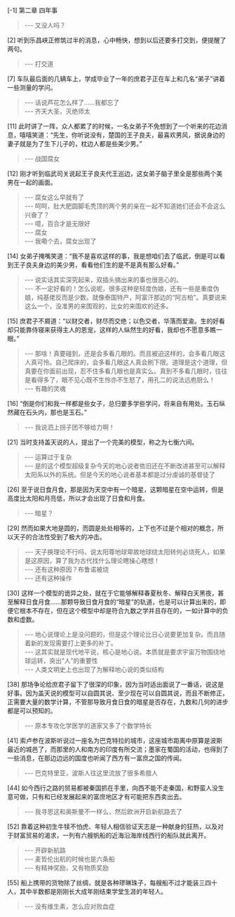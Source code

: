 
[-1] 第二章 四年事
>--- 又没人吗？<br>

[2] 听到乐昌峡正修筑过半的消息，心中畅快，想到以后还要多打交到，便提醒了两句。
>--- 打交道<br>

[7] 车队最后面的几辆车上，学成毕业了一年的庶君子正在车上和几名“弟子”讲着一些测量的学问。
>--- 话说芦花怎么样了……我都忘了<br>
>--- 齐天大圣，灭绝师太<br>

[11] 此时讲了一阵，众人都累了的时候，一名女弟子不免想到了一个听来的花边消息，嘻嘻笑道：“先生，你听说没有，楚国的王子良夫，最喜欢男风，据说身边的妻子就是为了生下儿子的，枕边人都是些美少男。”
>--- 战国腐女<br>

[12] 刚才听到临武司关说起王子良夫代王巡边，这女弟子脑子里全是那些两个美男在一起的画面。
>--- 腐女这么早就有了<br>
>--- 呵呵，肚大肥圆脚毛秃顶的两个男的亲在一起不知道她们还会不会这么兴奋了？<br>
>--- 噫，百合才是无限好<br>
>--- 腐女<br>
>--- 我嘞个去，腐女出现了<br>

[14] 女弟子掩嘴笑道：“我不是喜欢这样的事，我是想咱们去了临武，倒是可以看到王子良夫身边的美少男，看看他们生的是不是真有那么好看。”
>--- 说实话其实深究起来，双插头搞出来的事也很恶心的。<br>
>--- 不一定好看的！怎么说呢，很多这种是轻度伪娘，还有一些是重度伪娘，纯基佬反而是少数。就像泰国特产，阿富汗那边的“阿古柏”。真要说来这么一个，没准男的来围观的，比女的来围欢的还多。<br>

[15] 庶君子不屑道：“以财交者，财尽而交绝；以色交者，华落而爱渝。生的好看却只能靠侍寝来获得主人的恩宠，这样的人纵然生的好看，我却也不愿意多瞧一眼。”
>--- 那啥！真要碰到，还是会多看几眼的。而且被迫这样的，会多看几眼这人真可怜。自己爬床的，会多看几眼这人真会刷下限。道理是这个道理，但真要在你面前出现，忍不住多看几眼也是真实么。真到不多看几眼时，往往是看得多了，眼不见心既不生怜亦不生怒了，用孔二的说法远庖厨么！<br>
>--- 有趣的灵魂<br>

[16] “倒是你们和我一样都是些女子，总归要多学些学问，将来自有用处。玉石纵然藏在石头内，那也是玉石。”
>--- 我说泗上拐子团不够给力啊！<br>

[21] 当时支持盖天说的人，提出了一个完美的模型，称之为七衡六间。
>--- 运算过于复杂<br>
>--- 是的这个模型超级复杂今天的地心说者依旧还在不断改进甚至可以解释太阳系以外的系统。但是今天的地心说者基本都是过分虔诚的基督徒了<br>

[26] 至于说日食月食，那是因为天空中有一个暗星，这颗暗星在空中运转，但是高度比太阳和月亮低，所以才会出现了日食和月食。
>--- 暗星？<br>

[29] 然而如果大地是圆的，而圆是处处相等的，上下也不过是个相对的概念，所以天子的合法性受到了极大的冲击。
>--- 天子换理论不行吗，说太阳尊地球卑故地球绕太阳转何必烧死人，如果是这原因，算了我为古代找什么理论瞎操心瞎想！<br>
>--- 还有这种原因？布鲁诺被烧<br>
>--- 还有这种操作<br>

[30] 这样一个模型的诡异之处，就在于它能够解释春夏秋冬、解释白天黑夜，甚至解释日食月食……那颗导致日食月食的“暗星”的轨道，也是可以计算出来的，即便它根本不存在，但在这个模型中却是符合九数之学并且存在的，一如计算中的负数和虚数。
>--- 地心说理论上是没问题的，但是这个理论比日心说要更加复杂。而且随着新的发现需要打上更多的补丁。<br>
>--- 这其实就是现代地平说，核心是地心说。本质就是要求宇宙万物围绕地球运转，突出“人”的重要性<br>
>--- 人类文明史上也出现了为解释地心说的类似结构<br>

[38] 那场争论给庶君子留下了很深的印象，因为当时适出面说了一番话，说这是好事。因为盖天说的模型可以自圆其说、至少现在可以自圆其说，而且不断修正，正需要大量的数学计算，不管那导致月食日食的暗星是否存在，九数和几何的进步都是可以预知的。
>--- 原本专攻化学医学的道家又多了个数学特长<br>

[41] 索卢参在波斯听说过一座名为巴克特拉的城市，这座城市距离中原算是波斯最近的城邑了，而那里的人和南方的印度有所交流；墨家在蜀国的活动，也得到了一些消息，在那边边远的国度也听闻了西方有一富庶之国的传闻。
>--- 巴克特里亚，波斯人往这里流放了很多希腊人<br>

[44] 如今西行之路的贸易都被秦国抓在手里，向西不能不走秦国，和野蛮人没生意可做，只有和已经发展起来的富庶地区才有可能把东西卖出去。
>--- 我寻思这和奥斯曼不一样么，然后欧洲开启新航路去了<br>

[52] 靠着这种初生牛犊不怕虎、年轻人相信验证天志是一种献身的狂热，以及对于财富贸易的渴求，一列有六艘帆船的近海沿海岸线西行的船队就此离开。
>--- 开辟新航路<br>
>--- 麦哲伦出航的时候也是六条船<br>
>--- 有精神奖励，又有物质奖励<br>

[55] 船上携带的货物除了丝绸，就是各种璆琳珠子，每艘船不过才能装三四十人，其中半数都是刚刚长大成年刚结束学堂生涯的年轻人。
>--- 没有维生素，怎么应对败血症<br>
